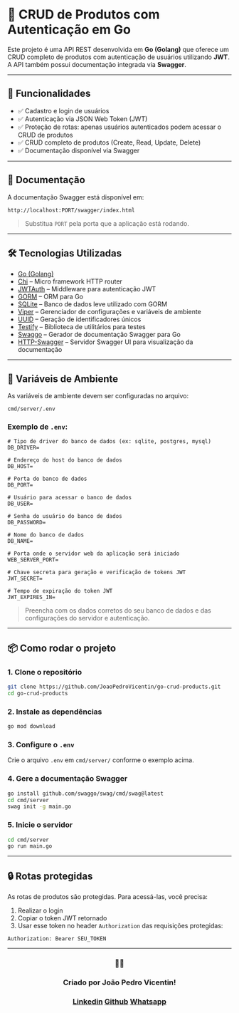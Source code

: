 
# 🛒 CRUD de Produtos com Autenticação em Go

Este projeto é uma API REST desenvolvida em **Go (Golang)** que oferece um CRUD completo de produtos com autenticação de usuários utilizando **JWT**. A API também possui documentação integrada via **Swagger**.

---

## 🚀 Funcionalidades

- ✅ Cadastro e login de usuários
- ✅ Autenticação via JSON Web Token (JWT)
- ✅ Proteção de rotas: apenas usuários autenticados podem acessar o CRUD de produtos
- ✅ CRUD completo de produtos (Create, Read, Update, Delete)
- ✅ Documentação disponível via Swagger

---

## 📄 Documentação

A documentação Swagger está disponível em:

```
http://localhost:PORT/swagger/index.html
```

> Substitua `PORT` pela porta que a aplicação está rodando.

---

## 🛠️ Tecnologias Utilizadas

- [Go (Golang)](https://golang.org/)
- [Chi](https://github.com/go-chi/chi) – Micro framework HTTP router
- [JWTAuth](https://github.com/go-chi/jwtauth) – Middleware para autenticação JWT
- [GORM](https://gorm.io/) – ORM para Go
- [SQLite](https://www.sqlite.org/) – Banco de dados leve utilizado com GORM
- [Viper](https://github.com/spf13/viper) – Gerenciador de configurações e variáveis de ambiente
- [UUID](https://github.com/google/uuid) – Geração de identificadores únicos
- [Testify](https://github.com/stretchr/testify) – Biblioteca de utilitários para testes
- [Swaggo](https://github.com/swaggo/swag) – Gerador de documentação Swagger para Go
- [HTTP-Swagger](https://github.com/swaggo/http-swagger) – Servidor Swagger UI para visualização da documentação

---

## 📁 Variáveis de Ambiente

As variáveis de ambiente devem ser configuradas no arquivo:

```
cmd/server/.env
```

### Exemplo de `.env`:

```env
# Tipo de driver do banco de dados (ex: sqlite, postgres, mysql)
DB_DRIVER=

# Endereço do host do banco de dados
DB_HOST=

# Porta do banco de dados
DB_PORT=

# Usuário para acessar o banco de dados
DB_USER=

# Senha do usuário do banco de dados
DB_PASSWORD=

# Nome do banco de dados
DB_NAME=

# Porta onde o servidor web da aplicação será iniciado
WEB_SERVER_PORT=

# Chave secreta para geração e verificação de tokens JWT
JWT_SECRET=

# Tempo de expiração do token JWT
JWT_EXPIRES_IN=
```

> Preencha com os dados corretos do seu banco de dados e das configurações do servidor e autenticação.

---

## 📦 Como rodar o projeto

### 1. Clone o repositório

```bash
git clone https://github.com/JoaoPedroVicentin/go-crud-products.git
cd go-crud-products
```

### 2. Instale as dependências

```bash
go mod download
```

### 3. Configure o `.env`

Crie o arquivo `.env` em `cmd/server/` conforme o exemplo acima.

### 4. Gere a documentação Swagger

```bash
go install github.com/swaggo/swag/cmd/swag@latest
cd cmd/server
swag init -g main.go
```

### 5. Inicie o servidor

```bash
cd cmd/server
go run main.go
```

---

## 🔒 Rotas protegidas

As rotas de produtos são protegidas. Para acessá-las, você precisa:

1. Realizar o login
2. Copiar o token JWT retornado
3. Usar esse token no header `Authorization` das requisições protegidas:

```http
Authorization: Bearer SEU_TOKEN
```

---

<div align="center">
<h3>👨‍💻</h3>
    <h3> Criado por João Pedro Vicentin!</h3>
    <div>
        <h3>
            <a href="https://www.linkedin.com/in/joaopedrovicentin/" target="_blank">Linkedin</a>
            <a href='https://github.com/JoaoPedroVicentin' target='_blank'>Github</a>
            <a href="https://contate.me/joao-pedro-lopes-vicentin" target="_blank">Whatsapp</a>
        </h3>
    </div>
</div>